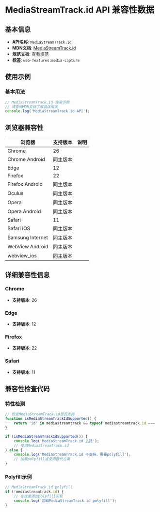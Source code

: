 # MediaStreamTrack.id API 兼容性数据

## 基本信息

- **API名称**: `MediaStreamTrack.id`
- **MDN文档**: [MediaStreamTrack.id](https://developer.mozilla.org/docs/Web/API/MediaStreamTrack/id)
- **规范文档**: [查看规范](https://w3c.github.io/mediacapture-main/#dom-mediastreamtrack-id)
- **标签**: `web-features:media-capture`

## 使用示例

### 基本用法

```javascript
// MediaStreamTrack.id 使用示例
// 请查阅MDN文档了解具体用法
console.log('MediaStreamTrack.id API');
```

## 浏览器兼容性

| 浏览器 | 支持版本 | 说明 |
|--------|----------|------|
| Chrome | 26 |  |
| Chrome Android | 同主版本 |  |
| Edge | 12 |  |
| Firefox | 22 |  |
| Firefox Android | 同主版本 |  |
| Oculus | 同主版本 |  |
| Opera | 同主版本 |  |
| Opera Android | 同主版本 |  |
| Safari | 11 |  |
| Safari iOS | 同主版本 |  |
| Samsung Internet | 同主版本 |  |
| WebView Android | 同主版本 |  |
| webview_ios | 同主版本 |  |

## 详细兼容性信息

### Chrome

- **支持版本**: 26

### Edge

- **支持版本**: 12

### Firefox

- **支持版本**: 22

### Safari

- **支持版本**: 11

## 兼容性检查代码

### 特性检测

```javascript
// 检查MediaStreamTrack.id是否支持
function isMediaStreamTrackIdSupported() {
    return 'id' in mediastreamtrack && typeof mediastreamtrack.id === 'function';
}

if (isMediaStreamTrackIdSupported()) {
    console.log('MediaStreamTrack.id 支持');
    // 使用MediaStreamTrack.id
} else {
    console.log('MediaStreamTrack.id 不支持，需要polyfill');
    // 加载polyfill或使用替代方案
}
```

### Polyfill示例

```javascript
// MediaStreamTrack.id polyfill
if (!mediastreamtrack.id) {
    // 在这里添加polyfill实现
    console.log('加载MediaStreamTrack.id polyfill');
}
```

